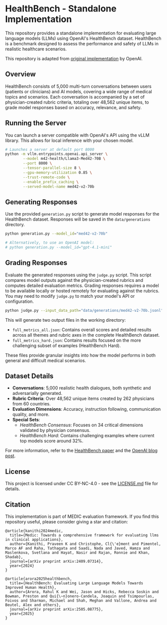 # HealthBench - Standalone Implementation

This repository provides a standalone implementation for evaluating large language models (LLMs) using OpenAI's HealthBench dataset. HealthBench is a benchmark designed to assess the performance and safety of LLMs in realistic healthcare scenarios.

This repository is adapted from [original implementation](https://github.com/openai/simple-evals/) by OpenAI.

## Overview

HealthBench consists of 5,000 multi-turn conversations between users (patients or clinicians) and AI models, covering a wide range of medical topics and scenarios. Each conversation is accompanied by a set of physician-created rubric criteria, totaling over 48,562 unique items, to grade model responses based on accuracy, relevance, and safety.


## Running the Server

You can launch a server compatible with OpenAI's API using the vLLM library. This allows for local inference with your chosen model.

```bash
# Launches a server at default port 8000
python -m vllm.entrypoints.openai.api_server \
        --model m42-health/Llama3-Med42-70B \
        --port 8000 \
        --tensor-parallel-size 8 \
        --gpu-memory-utilization 0.85 \
        --trust-remote-code \
        --enable_prefix_caching \
        --served-model-name med42-v2-70b
```

## Generating Responses

Use the provided `generation.py` script to generate model responses for the HealthBench dataset. Responses will be saved in the `data/generations` directory.

```bash
python generation.py --model_id="med42-v2-70b"

# Alternatively, to use an OpenAI model:
# python generation.py --model_id="gpt-4.1-mini"
```

## Grading Responses

Evaluate the generated responses using the `judge.py` script. This script compares model outputs against the physician-created rubrics and computes detailed evaluation metrics.
Grading responses requires a model to be available locally or hosted remotely for evaluating against the rubrics. You may need to modify `judge.py` to match your model's API or configuration.
```bash
python judge.py --input_data_path="data/generations/med42-v2-70b.jsonl"
```

This will generate two output files in the working directory:

- `full_metrics_all.json`: Contains overall scores and detailed results across all themes and rubric axes in the complete HealthBench dataset.
- `full_metrics_hard.json`: Contains results focused on the more challenging subset of examples (HealthBench Hard).

These files provide granular insights into how the model performs in both general and difficult medical scenarios.


## Dataset Details

- **Conversations**: 5,000 realistic health dialogues, both synthetic and adversarially generated.
- **Rubric Criteria**: Over 48,562 unique items created by 262 physicians from 60 countries.
- **Evaluation Dimensions**: Accuracy, instruction following, communication quality, and more.
- **Special Sets**:
  - *HealthBench Consensus*: Focuses on 34 critical dimensions validated by physician consensus.
  - *HealthBench Hard*: Contains challenging examples where current top models score around 32%.

For more information, refer to the [HealthBench paper](https://cdn.openai.com/pdf/bd7a39d5-9e9f-47b3-903c-8b847ca650c7/healthbench_paper.pdf) and the [OpenAI blog post](https://openai.com/index/healthbench/).

## License

This project is licensed under CC BY-NC-4.0 - see the [LICENSE.md](LICENSE.md) file for details.

## Citation
This implementation is part of MEDIC evaluation framework. If you find this repository useful, please consider giving a star and citation:
```
@article{kanithi2024medic,
  title={Medic: Towards a comprehensive framework for evaluating llms in clinical applications},
  author={Kanithi, Praveen K and Christophe, Cl{\'e}ment and Pimentel, Marco AF and Raha, Tathagata and Saadi, Nada and Javed, Hamza and Maslenkova, Svetlana and Hayat, Nasir and Rajan, Ronnie and Khan, Shadab},
  journal={arXiv preprint arXiv:2409.07314},
  year={2024}
}
```
```
@article{arora2025healthbench,
  title={HealthBench: Evaluating Large Language Models Towards Improved Human Health},
  author={Arora, Rahul K and Wei, Jason and Hicks, Rebecca Soskin and Bowman, Preston and Qui{\~n}onero-Candela, Joaquin and Tsimpourlas, Foivos and Sharman, Michael and Shah, Meghan and Vallone, Andrea and Beutel, Alex and others},
  journal={arXiv preprint arXiv:2505.08775},
  year={2025}
}
```
